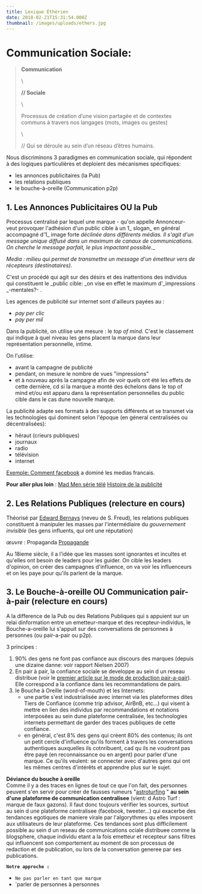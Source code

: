 ```yaml
---
title: Lexique Éthérien
date: 2018-02-21T15:31:54.000Z
thumbnail: /images/uploads/ethers.jpg
---
```

# Communication Sociale:

> **Communication**
>
> \
>
> **// Sociale**
>
> \
>
> Processus de création d’une vision partagée et de contextes communs à travers nos langages (mots, images ou gestes)
>
> \
>
>    // Qui se déroule au sein d’un réseau d’êtres humains.

Nous discriminons 3 paradigmes en communication sociale, qui répondent à des logiques particulières et deploient des mécanismes spécifiques: 

* les annonces publicitaires (la Pub)
* les relations publiques
* le bouche-à-oreille (Communication p2p)

## 1. Les Annonces Publicitaires OU la Pub

Processus centralisé par lequel une marque - qu'on appelle Annonceur-  veut provoquer l'adhésion d'un public cible à un 1_ slogan_ en général accompagné d'1_ image forte _déclinée dans différents médias. Il s'agit d'un message unique diffusé dans un maximum de canaux de communications.
On cherche le message parfait, le plus impactant possible_._

_Media : milieu qui permet de transmettre un message d'un émetteur vers de récepteurs (destinataires)_.

C'est un procédé qui agit sur des désirs et des inattentions des individus qui constituent le _public cible: _on vise en effet le maximum d'_impressions _-mentales?- .

Les agences de publicité sur internet sont d'ailleurs payées au :

* _pay per clic_ 
* _pay per mil_

Dans la publicité, on utilise une mesure : le _top of mind_. C'est le classement qui indique à quel niveau les gens placent la marque dans leur représentation personnelle, intime.

On l'utilise:

* avant la campagne de publicité
* pendant, on mesure le nombre de vues "impressions"
* et à nouveau après la campagne afin de voir quels ont été les effets de cette dernière, cd si la marque   a monté des échelons dans le top of mind et/ou est apparu dans la représentation personnelles du public cible dans le cas dune nouvelle marque.

La publicité adapte ses formats à des supports différents et se transmet via les technologies qui dominent selon l'époque (en géneral centralisées ou décentralisées): 

* héraut (crieurs publiques)
* journaux
* radio
* télévision
* internet

[Exemple: Comment facebook](https://www.pressafrik.com/Enquete-Mediapart-Comment-Facebook-achete-la-presse-francaise_a173964.html) a dominé les medias francais.

**Pour aller plus loin** : 
[Mad Men série télé](https://fr.wikipedia.org/wiki/Mad_Men)
[Histoire de la publicité](https://fr.wikipedia.org/wiki/Histoire_de_la_publicit%C3%A9)

## 2. Les Relations Publiques (relecture en cours)

Théorisé par [Edward Bernays](https://fr.wikipedia.org/wiki/Edward_Bernays) (neveu de S. Freud), les relations publiques constituent à manipuler les masses par l'intermédiaire du _gouvernement invisible_ (les gens influents, qui ont une réputation)

_œuvre_ : Propaganda [Propagande](https://fr.wikipedia.org/wiki/Propagande_(livre))

Au 18ieme siècle, il a l'idée que les masses sont ignorantes et incultes et qu'elles ont besoin de leaders pour les guider.
On cible les leaders d'opinion, on créer des campagnes d'influence, on va voir les influenceurs et on les paye pour qu'ils parlent de la marque.

## 3. Le Bouche-à-oreille OU Communication pair-à-pair (relecture en cours)

A la difference de la Pub ou des Relations Publiques qui s appuient sur un relai dinformation entre un emetteur-marque et des recepteur-individus, le Bouche-a-oreille lui s'appuit sur des conversations de personnes à personnes (ou pair-a-pair ou p2p).

3 principes : 

1. 90% des gens ne font pas confiance aux discours des marques (depuis une dizaine danne: voir rapport Nielsen 2007)
2. En pair à pair, la confiance sociale se developpe au sein d un reseau distribue (voir le [premier article sur le mode de production pair-a-pair](http://www.les-ethers-fertiles.blog/16/02/2018/)). Elle correspond a la confiance dans les recommandations de pairs.  
3. le Bouche à Oreille (word-of-mouth) et les Internets: 
   * une partie s'est industrialisée avec internet via les plateformes dites Tiers de Confiance (comme trip advisor, AirBnB, etc...) qui visent à mettre en lien des individus par recommandations et notations interposées au sein dune plateforme centralisée, les technologies internets permettant de garder des traces publiques de cette confiance.
   * en général, c'est 8% des gens qui créent 80% des contenus; ils ont un petit cercle d'influence qu'ils forment à travers les conversations authentiques auxquelles ils cotnribuent, cad qu ils ne voudront pas être payé (en reconnaissance ou en argent) pour parler d'une marque. Ce qu'ils veulent: se connecter avec d'autres gens qui ont les mêmes centres d'intérêts et apprendre plus sur le sujet.

**Déviance du bouche à oreille**\
Comme il y a des traces en lignes de tout ce que l'on fait, des personnes peuvent s'en servir pour créer de fausses rumeurs "[astroturfing](https://en.wikipedia.org/wiki/Astroturfing) " **au sein d'une plateforme de communication centralisee** (vient: d Astro Turf : marque de faux gazons).
Il faut donc toujours vérifier les sources, surtout au sein d une plateforme centralisee  (facebook, tweeter...) qui exacerbe des tendances egotiques de maniere virale par l'algorythmes qu elles imposent aux utilisateurs de leur plateforme.  Ces tendances sont plus difficilement possible au sein d un reseau de communications ociale distribuee comme la blogsphere, chaque individu etant a la fois emetteur et recepteur sans filtres qui influencent son comportement au moment de son processus de redaction et de publication,  ou lors de la conversation generee par ses publications.

**`Notre approche :`**

* `Ne pas parler en tant que marque`
* `parler de personnes à personnes 
